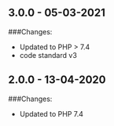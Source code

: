 ## 3.0.0 - 05-03-2021

###Changes:
 - Updated to PHP > 7.4
 - code standard v3


## 2.0.0 - 13-04-2020

###Changes:
 - Updated to PHP 7.4
